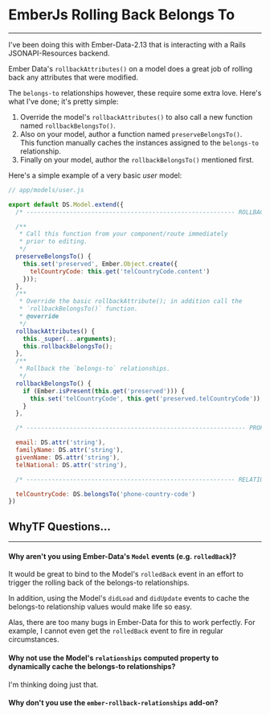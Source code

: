 # EmberJs Rolling Back Belongs To
----

<div class="alert alert-info">
  <p>
    I've been doing this with Ember-Data-2.13 that is interacting
    with a Rails JSONAPI-Resources backend.
  </p>
</div>

Ember Data's `rollbackAttributes()` on a model does a great job
of rolling back any attributes that were modified.

The `belongs-to` relationships however, these require some extra
love.  Here's what I've done; it's pretty simple:

1. Override the model's `rollbackAttributes()` to also call
a new function named `rollbackBelongsTo()`.
1. Also on your model, author a function named `preserveBelongsTo()`.  
This function manually caches the instances assigned to the `belongs-to`
relationship.
1. Finally on your model, author the `rollbackBelongsTo()` mentioned
first.

Here's a simple example of a very basic _user_ model:

```javascript
// app/models/user.js

export default DS.Model.extend({
  /* ---------------------------------------------------------- ROLLBACK HACK */

  /**
   * Call this function from your component/route immediately
   * prior to editing.
   */
  preserveBelongsTo() {
    this.set('preserved', Ember.Object.create({
      telCountryCode: this.get('telCountryCode.content')
    }));
  },
  /**
   * Override the basic rollbackAttribute(); in addition call the
   * `rollbackBelongsTo()` function.
   * @override
   */
  rollbackAttributes() {
    this._super(...arguments);
    this.rollbackBelongsTo();
  },
  /**
   * Rollback the `belongs-to` relationships.
   */
  rollbackBelongsTo() {
    if (Ember.isPresent(this.get('preserved'))) {
      this.set('telCountryCode', this.get('preserved.telCountryCode'));
    }
  },

  /* ------------------------------------------------------------- PROPERTIES */

  email: DS.attr('string'),
  familyName: DS.attr('string'),
  givenName: DS.attr('string'),
  telNational: DS.attr('string'),

  /* ---------------------------------------------------------- RELATIONSHIPS */

  telCountryCode: DS.belongsTo('phone-country-code')
})
```

## WhyTF Questions...
----

#### Why aren't you using Ember-Data's `Model` events (e.g. `rolledBack`)?

It would be great to bind to the Model's `rolledBack` event
in an effort to trigger the rolling back of the belongs-to
relationships.

In addition, using the Model's `didLoad` and `didUpdate` events to
cache the belongs-to relationship values would make life so easy.

Alas, there are too many bugs in Ember-Data for this to work
perfectly.  For example, I cannot even get the `rolledBack` event
to fire in regular circumstances.

#### Why not use the Model's `relationships` computed property to dynamically cache the belongs-to relationships?

I'm thinking doing just that.

#### Why don't you use the `ember-rollback-relationships` add-on?
